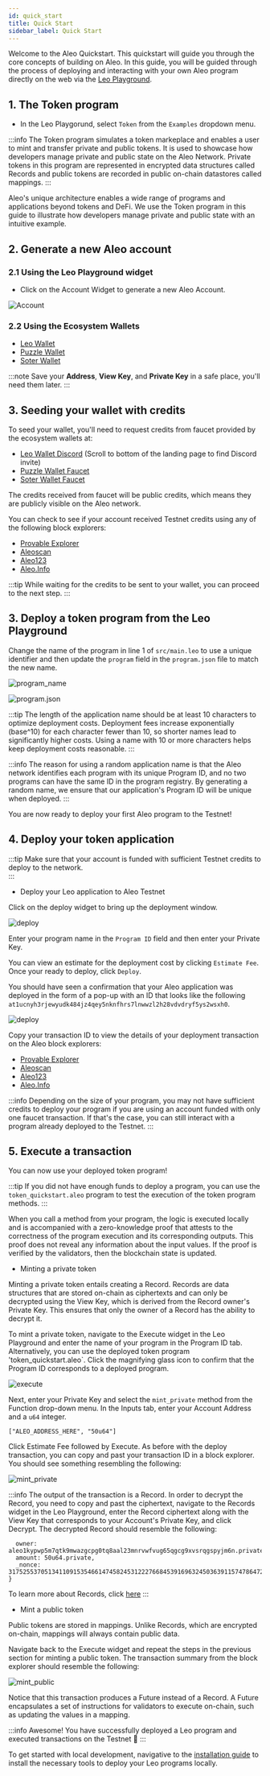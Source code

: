 ```yaml
---
id: quick_start
title: Quick Start
sidebar_label: Quick Start
---
```

Welcome to the Aleo Quickstart. This quickstart will guide you through the core concepts of building on Aleo. In this guide, you will be guided through the process of deploying and interacting with your own Aleo program directly on the web via the [Leo Playground](https://play.leo-lang.org). 

## 1.  The Token program

* In the Leo Playgorund, select `Token` from the `Examples` dropdown menu.

:::info
The Token program simulates a token markeplace and enables a user to mint and transfer private and public tokens.  It is used to showcase how developers manage private and public state on the Aleo Network. Private tokens in this program are represented in encrypted data structures called Records and public tokens are recorded in public on-chain datastores called mappings.
:::

Aleo's unique architecture enables a wide range of programs and applications beyond tokens and DeFi.  We use the Token program in this guide to illustrate how developers manage private and public state with an intuitive example.

## 2. Generate a new Aleo account

### 2.1 Using the Leo Playground widget

* Click on the Account Widget to generate a new Aleo Account.

![Account](images/new_account.png)

### 2.2 Using the Ecosystem Wallets

* [Leo Wallet](https://www.leo.app/)
* [Puzzle Wallet](https://puzzle.online/)
* [Soter Wallet](https://sotertech.io/)

:::note
Save your **Address**, **View Key**, and **Private Key** in a safe place, you'll need them later.
:::

## 3. Seeding your wallet with credits

To seed your wallet, you'll need to request credits from faucet provided by the ecosystem wallets at:
* [Leo Wallet Discord](https://www.leo.app/) (Scroll to bottom of the landing page to find Discord invite)
* [Puzzle Wallet Faucet](https://dev.puzzle.online/faucet)
* [Soter Wallet Faucet](https://faucetbeta.sotertech.io/)

The credits received from faucet will be public credits, which means they are publicly visible on the Aleo network.

You can check to see if your account received Testnet credits using any of the following block explorers:
<!-- markdown-link-check-disable -->
- [Provable Explorer](https://testnet.explorer.provable.com/)
- [Aleoscan](https://testnet.aleoscan.io/)
- [Aleo123](https://testnet.aleo123.io/)
- [Aleo.Info](https://testnet.aleo.info/)
<!-- markdown-link-check-enable -->

:::tip
While waiting for the credits to be sent to your wallet, you can proceed to the next step.
:::

## 3. Deploy a token program from the Leo Playground

Change the name of the program in line 1 of `src/main.leo` to use a unique identifier and then update the `program` field in the `program.json` file to match the new name. 

![program_name](images/program_name.png)

![program.json](images/program_json.png)

:::tip
The length of the application name should be at least 10 characters to optimize deployment costs. Deployment fees increase exponentially (base^10) for each character fewer than 10, so shorter names lead to significantly higher costs. Using a name with 10 or more characters helps keep deployment costs reasonable.
:::

:::info
The reason for using a random application name is that the Aleo network identifies each program with its unique Program ID, and no two programs can have the same ID in the program registry. By generating a random name, we ensure that our application's Program ID will be unique when deployed.
:::

You are now ready to deploy your first Aleo program to the Testnet!

## 4. Deploy your token application

:::tip Make sure that your account is funded with sufficient Testnet credits to deploy to the network.  
:::

* Deploy your Leo application to Aleo Testnet

Click on the deploy widget to bring up the deployment window.

![deploy](images/deploy.png)

Enter your program name in the `Program ID` field and then enter your Private Key.

You can view an estimate for the deployment cost by clicking `Estimate Fee`.  Once your ready to deploy, click `Deploy`.

You should have seen a confirmation that your Aleo application was deployed in the form of a pop-up with an ID that looks like the following `at1ucnyh3rjewyudk484jz4qey5nknfhrs7lnwwzl2h28vdvdryf5ys2wsxh0`. 

![deploy](images/deploy.png)

Copy your transaction ID to view the details of your deployment transaction on the Aleo block explorers:

<!-- markdown-link-check-disable -->
- [Provable Explorer](https://testnet.explorer.provable.com/)
- [Aleoscan](https://testnet.aleoscan.io/)
- [Aleo123](https://testnet.aleo123.io/)
- [Aleo.Info](https://testnet.aleo.info/)
<!-- markdown-link-check-enable -->

:::info
Depending on the size of your program, you may not have sufficient credits to deploy your program if you are using an account funded with only one faucet transaction.  If that's the case, you can still interact with a program already deployed to the Testnet.
:::

## 5. Execute a transaction

You can now use your deployed token program!  

:::tip
If you did not have enough funds to deploy a program, you can use the `token_quickstart.aleo` program to test the execution of the token program methods.
:::

When you call a method from your program, the logic is executed locally and is accompanied with a zero-knowledge proof that attests to the correctness of the program execution and its corresponding outputs.  This proof does not reveal any information about the input values.  If the proof is verified by the validators, then the blockchain state is updated.  

* Minting a private token

Minting a private token entails creating a Record.  Records are data structures that are stored on-chain as ciphertexts and can only be decrypted using the View Key, which is derived from the Record owner's Private Key.  This ensures that only the owner of a Record has the ability to decrypt it.  

To mint a private token, navigate to the Execute widget in the Leo Playground and enter the name of your program in the Program ID tab.  Alternatively, you can use the deployed token program 'token_quickstart.aleo`.  Click the magnifying glass icon to confirm that the Program ID corresponds to a deployed program.

![execute](images/deploy.png)

Next, enter your Private Key and select the `mint_private` method from the Function drop-down menu.  In the Inputs tab, enter your Account Address and a `u64` integer.

```
["ALEO_ADDRESS_HERE", "50u64"]
```
Click Estimate Fee followed by Execute.  As before with the deploy transaction, you can copy and past your transaction ID in a block explorer.  You should see something resembling the following:

![mint_private](images/mint_private.png)

:::info
The output of the transaction is a Record.  In order to decrypt the Record, you need to copy and past the ciphertext, navigate to the Records widget in the Leo Playground, enter the Record ciphertext along with the View Key that corresponds to your Account's Private Key, and click Decrypt.  The decrypted Record should resemble the following:
```{
  owner: aleo1kypwp5m7qtk9mwazgcpg0tq8aal23mnrvwfvug65qgcg9xvsrqgspyjm6n.private,
  amount: 50u64.private,
  _nonce: 3175255370513411091535466147458245312227668453916963245036391157478647265587group.public
}
```
To learn more about Records, click [here](../../concepts/fundamentals/02_records.md)
:::

* Mint a public token

Public tokens are stored in mappings.  Unlike Records, which are encrypted on-chain, mappings will always contain public data.  

Navigate back to the Execute widget and repeat the steps in the previous section for minting a public token.  The transaction summary from the block explorer should resemble the following:

![mint_public](images/mint_public.png)

Notice that this transaction produces a Future instead of a Record.  A Future encapsulates a set of instructions for validators to execute on-chain, such as updating the values in a mapping.  

:::info
Awesome! You have successfully deployed a Leo program and executed transactions on the Testnet 🎉
:::

To get started with local development, navigative to the [installation guide](./02_installation.md) to install the necessary tools to deploy your Leo programs locally.
